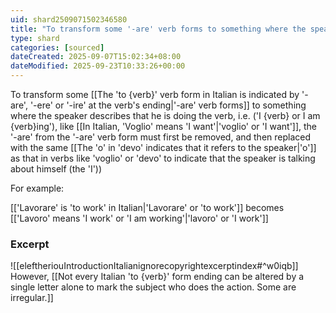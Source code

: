 ```yaml
---
uid: shard2509071502346580
title: "To transform some '-are' verb forms to something where the speaker describes that he is doing the verb, the '-are' must first be removed, and then replaced with 'o' that indicates 'I'"
type: shard
categories: [sourced]
dateCreated: 2025-09-07T15:02:34+08:00
dateModified: 2025-09-23T10:33:26+00:00
---
```

To transform some [[The 'to {verb}' verb form in Italian is indicated by '-are', '-ere' or '-ire' at the verb's ending|'-are' verb forms]] to something where the speaker describes that he is doing the verb, i.e. ('I {verb} or I am {verb}ing'), like [[In Italian, 'Voglio' means 'I want'|'voglio' or 'I want']], the '-are' from the '-are' verb form must first be removed, and then replaced with the same [[The 'o' in 'devo' indicates that it refers to the speaker|'o']] as that in verbs like 'voglio' or 'devo' to indicate that the speaker is talking about himself (the 'I'))

For example: 

[['Lavorare' is 'to work' in Italian|'Lavorare' or 'to work']] becomes [['Lavoro' means 'I work' or 'I am working'|'lavoro' or 'I work']]
### Excerpt
![[eleftheriouIntroductionItalianignorecopyrightexcerptindex#^w0iqb]]
However, [[Not every Italian 'to {verb}' form ending can be altered by a single letter alone to mark the subject who does the action. Some are irregular.]]